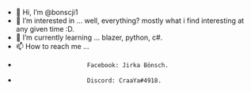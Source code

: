 - 👋 Hi, I’m @bonscji1
- 👀 I’m interested in ... well, everything? mostly what i find interesting at any given time :D.
- 🌱 I’m currently learning ... blazer, python, c#.
- 📫 How to reach me ... 
-                         Facebook: Jirka Bönsch.
-                         Discord: CraaYa#4918.


